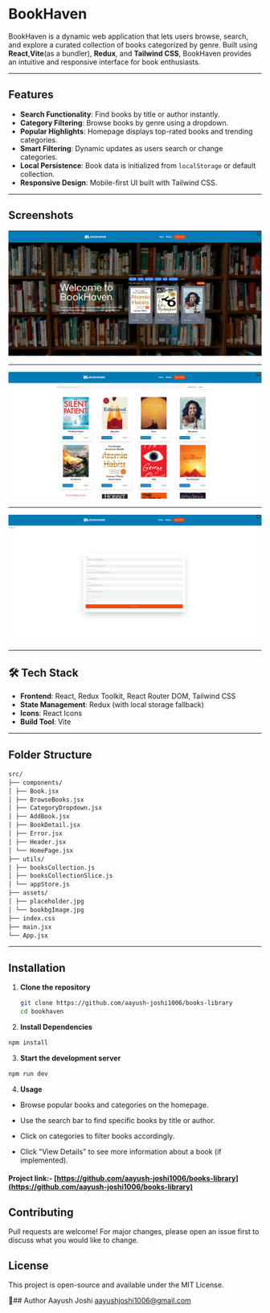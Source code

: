 # BookHaven

BookHaven is a dynamic web application that lets users browse, search, and explore a curated collection of books categorized by genre. Built using **React**,**Vite**(as a bundler), **Redux**, and **Tailwind CSS**, BookHaven provides an intuitive and responsive interface for book enthusiasts.

---

## Features

- **Search Functionality**: Find books by title or author instantly.
- **Category Filtering**: Browse books by genre using a dropdown.
- **Popular Highlights**: Homepage displays top-rated books and trending categories.
- **Smart Filtering**: Dynamic updates as users search or change categories.
- **Local Persistence**: Book data is initialized from `localStorage` or default collection.
- **Responsive Design**: Mobile-first UI built with Tailwind CSS.

---

## Screenshots

![screenshot](./public/Screenshot1.png)

---

![screenshot](./public/Screenshot2.png)

---

![screenshot](./public/Screenshot3.png)

---

## 🛠 Tech Stack

- **Frontend**: React, Redux Toolkit, React Router DOM, Tailwind CSS
- **State Management**: Redux (with local storage fallback)
- **Icons**: React Icons
- **Build Tool**: Vite

---

## Folder Structure

```bash
src/
├── components/
│ ├── Book.jsx
│ ├── BrowseBooks.jsx
│ ├── CategoryDropdown.jsx
│ ├── AddBook.jsx
│ ├── BookDetail.jsx
│ ├── Error.jsx
│ ├── Header.jsx
│ └── HomePage.jsx
├── utils/
│ ├── booksCollection.js
│ ├── booksCollectionSlice.js
│ └── appStore.js
├── assets/
│ ├── placeholder.jpg
│ └── bookbgImage.jpg
├── index.css
├── main.jsx
└── App.jsx
```

---

## Installation

1. **Clone the repository**

   ```bash
   git clone https://github.com/aayush-joshi1006/books-library
   cd bookhaven
   ```

2. **Install Dependencies**

```bash
npm install
```

3. **Start the development server**

```bash
npm run dev
```

4. **Usage**

- Browse popular books and categories on the homepage.

- Use the search bar to find specific books by title or author.

- Click on categories to filter books accordingly.

- Click "View Details" to see more information about a book (if implemented).

#### Project link:- [https://github.com/aayush-joshi1006/books-library](https://github.com/aayush-joshi1006/books-library)

## Contributing

Pull requests are welcome! For major changes, please open an issue first to discuss what you would like to change.

## License

This project is open-source and available under the MIT License.

👨## Author
Aayush Joshi
aayushjoshi1006@gmail.com
